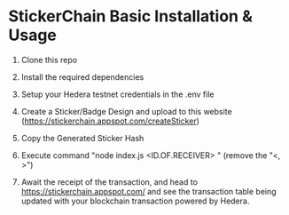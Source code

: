 # StickerChain Basic Installation & Usage

1) Clone this repo
2) Install the required dependencies
3) Setup your Hedera testnet credentials in the .env file
4) Create a Sticker/Badge Design and upload to this website (https://stickerchain.appspot.com/createSticker)
5) Copy the Generated Sticker Hash
6) Execute command "node index.js <ID.OF.RECEIVER> <HASH>" (remove the "<, >")

7) Await the receipt of the transaction, and head to https://stickerchain.appspot.com/ and see the transaction table being updated with your blockchain transaction powered by Hedera.
